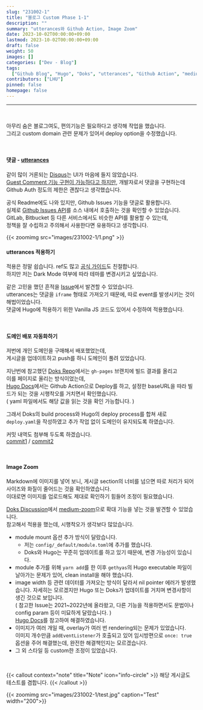 ```yaml
---
slug: "231002-1"
title: "블로그 Custom Phase 1-1"
description: ""
summary: "utterances와 Github Action, Image Zoom"
date: 2023-10-02T00:00:00+09:00
lastmod: 2023-10-02T00:00:00+09:00
draft: false
weight: 50
images: []
categories: ["Dev - Blog"]
tags:
  ["Github Blog", "Hugo", "Doks", "utterances", "Github Action", "medium-zoom"]
contributors: ["LHU"]
pinned: false
homepage: false
---
```


---

<br>

아무리 숨은 블로그여도, 편의기능은 필요하다고 생각해 작업을 했습니다.  
그리고 custom domain 관련 문제가 있어서 deploy option을 수정했습니다.

<br>

#### 댓글 - [utterances][ref1]

같이 많이 거론되는 [Disqus][ref2]는 UI가 마음에 들지 않았습니다.  
[Guest Comment 기능 구현이 가능하다고 하지만][ref3], 개발자로서 댓글을 구현하는데 Github Auth 정도의 제한은 괜찮다고 생각했습니다.

공식 Readme에도 나와 있지만, Github Issues 기능을 댓글로 활용합니다.  
실제로 [Github Issues API][ref4]를 소스 내에서 호출하는 것을 확인할 수 있었습니다.  
GitLab, Bitbucket 등 다른 서비스에서도 비슷한 API를 활용할 수 있는데,  
정책을 잘 수립하고 주의해서 사용한다면 유용하다고 생각합니다.

{{< zoomimg src="images/231002-1/1.png" >}}

#### utterances 적용하기

적용은 정말 쉽습니다. ref도 많고 [공식 가이드][ref5]도 친절합니다.  
하지만 저는 Dark Mode 여부에 따라 테마를 변경시키고 싶었습니다.

같은 고민을 했던 흔적을 [Issue][ref6]에서 발견할 수 있었습니다.  
utterances는 댓글을 `iframe` 형태로 가져오기 때문에, 따로 event를 발생시키는 것이 해법이었습니다.  
댓글에 Hugo에 적용하기 위한 Vanilla JS 코드도 있어서 수정하여 적용했습니다.

<br>

#### 도메인 배포 자동화하기

저번에 개인 도메인을 구매해서 배포했었는데,  
게시글을 업데이트하고 push를 하니 도메인이 풀려 있었습니다.

지난번에 참고했던 [Doks Repo][ref7]에서는 `gh-pages` 브랜치에 빌드 결과를 올리고  
이를 페이지로 올리는 방식이었는데,  
[Hugo Docs][ref8]에서는 Github Action으로 Deploy를 하고, 설정한 baseURL을 따라 빌드가 되는 것을 시행착오를 거치면서 확인했습니다.  
( yaml 파일에서도 해당 값을 읽는 것을 확인 가능합니다. )

그래서 Doks의 build process와 Hugo의 deploy process를 합쳐 새로 `deploy.yaml`을 작성하였고 추가 작업 없이 도메인이 유지되도록 하였습니다.

커밋 내역도 첨부해 두도록 하겠습니다.  
[commit1][com1] / [commit2][com2]

<br>

#### Image Zoom

Markdown에 이미지를 넣어 보니, 게시글 section의 너비를 넘으면 따로 처리가 되어 사이즈와 화질이 줄어드는 것을 확인하였습니다.  
이대로면 이미지를 업로드해도 제대로 확인하기 힘들어 조정이 필요했습니다.

[Doks Discussion][ref9]에서 [medium-zoom][ref10]으로 확대 기능을 넣는 것을 발견할 수 있었습니다.  
참고해서 적용을 했는데, 시행착오가 생각보다 많았습니다.

- module mount 옵션 추가 방식이 달랐습니다.
  - 저는 `config/_default/module.toml`에 추가를 했습니다.
  - Doks와 Hugo는 꾸준히 업데이트를 하고 있기 때문에, 변경 가능성이 있습니다.
- module 추가를 위해 `yarn add`를 한 이후 `gethyas`의 Hugo executable 파일이 날아가는 문제가 있어, clean install을 해야 했습니다.
- image width 등 관련 데이터를 가져오는 방식이 달라서 nil pointer 에러가 발생했습니다. 자세히는 모르겠지만 Hugo 또는 Doks가 업데이트를 거치며 변경사항이 생긴 것으로 보입니다.  
  ( 참고한 Issue는 2021~2022년에 올라왔고, 다른 기능을 적용하면서도 문법이나 config param 등이 미묘하게 달랐습니다. )  
  [Hugo Docs][ref11]를 참고하여 해결하였습니다.
- 이미지가 여러 개일 때, overlay가 여러 번 rendering되는 문제가 있었습니다.  
  이미지 개수만큼 `addEventListener`가 호출되고 있어 임시방편으로 `once: true` 옵션을 주어 해결했는데, 완전한 해결책인지는 모르겠습니다.
- 그 외 스타일 등 custom한 조정이 있었습니다.

<br>

{{< callout context="note" title="Note" icon="info-circle" >}}
해당 게시글도 테스트를 겸합니다.
{{< /callout >}}

{{< zoomimg src="images/231002-1/test.jpg" caption="Test" width="200">}}

[ref1]: https://github.com/utterance/utterances
[ref2]: https://disqus.com/
[ref3]: https://help.disqus.com/en/articles/1717211-guest-commenting
[ref4]: https://docs.github.com/en/rest/issues?apiVersion=2022-11-28
[ref5]: https://utteranc.es/
[ref6]: https://github.com/utterance/utterances/issues/549
[ref7]: https://github.com/h-enk/doks-gh-pages
[ref8]: https://gohugo.io/hosting-and-deployment/hosting-on-github/
[ref9]: https://github.com/gethyas/doks/discussions/545
[ref10]: https://github.com/francoischalifour/medium-zoom
[ref11]: https://gohugo.io/content-management/image-processing/#global-resource
[com1]: https://github.com/BeaverHouse/blog/commit/a7d201821f3c1cae3d60bf53ee55c635080911cc
[com2]: https://github.com/BeaverHouse/blog/commit/4ba99cd1c568e06b550feffd95936b4aad381f07
